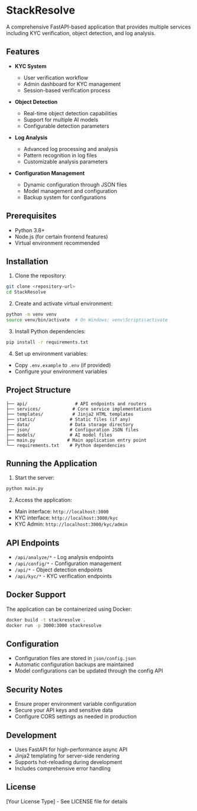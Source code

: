 # StackResolve

A comprehensive FastAPI-based application that provides multiple services including KYC verification, object detection, and log analysis.

## Features

- **KYC System**
  - User verification workflow
  - Admin dashboard for KYC management
  - Session-based verification process

- **Object Detection**
  - Real-time object detection capabilities
  - Support for multiple AI models
  - Configurable detection parameters

- **Log Analysis**
  - Advanced log processing and analysis
  - Pattern recognition in log files
  - Customizable analysis parameters

- **Configuration Management**
  - Dynamic configuration through JSON files
  - Model management and configuration
  - Backup system for configurations

## Prerequisites

- Python 3.8+
- Node.js (for certain frontend features)
- Virtual environment recommended

## Installation

1. Clone the repository:
```bash
git clone <repository-url>
cd StackResolve
```

2. Create and activate virtual environment:
```bash
python -m venv venv
source venv/bin/activate  # On Windows: venv\Scripts\activate
```

3. Install Python dependencies:
```bash
pip install -r requirements.txt
```

4. Set up environment variables:
- Copy `.env.example` to `.env` (if provided)
- Configure your environment variables

## Project Structure

```
├── api/                  # API endpoints and routers
├── services/            # Core service implementations
├── templates/           # Jinja2 HTML templates
├── static/             # Static files (if any)
├── data/               # Data storage directory
├── json/               # Configuration JSON files
├── models/             # AI model files
├── main.py            # Main application entry point
└── requirements.txt    # Python dependencies
```

## Running the Application

1. Start the server:
```bash
python main.py
```

2. Access the application:
- Main interface: `http://localhost:3000`
- KYC interface: `http://localhost:3000/kyc`
- KYC Admin: `http://localhost:3000/kyc/admin`

## API Endpoints

- `/api/analyze/*` - Log analysis endpoints
- `/api/config/*` - Configuration management
- `/api/*` - Object detection endpoints
- `/api/kyc/*` - KYC verification endpoints

## Docker Support

The application can be containerized using Docker:

```bash
docker build -t stackresolve .
docker run -p 3000:3000 stackresolve
```

## Configuration

- Configuration files are stored in `json/config.json`
- Automatic configuration backups are maintained
- Model configurations can be updated through the config API

## Security Notes

- Ensure proper environment variable configuration
- Secure your API keys and sensitive data
- Configure CORS settings as needed in production

## Development

- Uses FastAPI for high-performance async API
- Jinja2 templating for server-side rendering
- Supports hot-reloading during development
- Includes comprehensive error handling

## License

[Your License Type] - See LICENSE file for details 